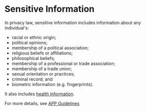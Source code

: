 # Sensitive Information

In privacy law, sensitive information includes information about any individual's:
- racial or ethnic origin;
- political opinions;
- membership of a political association;
- religious beliefs or affiliations;
- philosophical beliefs;
- membership of a professional or trade association;
- membership of a trade union;
- sexual orientation or practices;
- criminal record; and
- biometric information (e.g. fingerprints).

It also includes [health information](https://github.com/Codepact/dictionary/blob/privacy-policy-speakers/health_information.md).

For more details, see [APP Guidelines](https://www.oaic.gov.au/agencies-and-organisations/app-guidelines/chapter-b-key-concepts#sensitive-information)